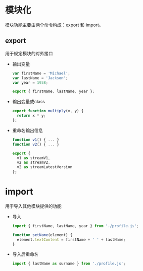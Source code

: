 # 模块化

模块功能主要由两个命令构成：export 和 import。

##  export 

用于规定模块的对外接口

* 输出变量

  ```javascript
  var firstName = 'Michael';
  var lastName = 'Jackson';
  var year = 1958;
  
  export { firstName, lastName, year };
  ```

* 输出变量或class

  ```javascript
  export function multiply(x, y) {
    return x * y;
  };
  ```

* 重命名输出信息

  ```javascript
  function v1() { ... }
  function v2() { ... }
  
  export {
    v1 as streamV1,
    v2 as streamV2,
    v2 as streamLatestVersion
  };
  ```

# import

 用于导入其他模块提供的功能

* 导入

  ```javascript
  import { firstName, lastName, year } from './profile.js';
  
  function setName(element) {
    element.textContent = firstName + ' ' + lastName;
  }
  ```

* 导入后重命名

  ```javascript
  import { lastName as surname } from './profile.js';
  ```

  
